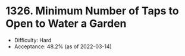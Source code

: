 # 1326. Minimum Number of Taps to Open to Water a Garden
- Difficulty: Hard
- Acceptance: 48.2% (as of 2022-03-14)

